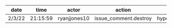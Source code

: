 | date   | time     | actor        | action                | repo             | user | data.team | data.new_repo_permission | data.old_repo_permission |
| ------ | -------- | ------------ | --------------------- | ---------------- | ---- | --------- | ------------------------ | ------------------------ |
| 2/3/22 | 21:15:59 | ryanjjones10 | issue_comment.destroy | hyperledger/besu |      |           |                          |                          |
